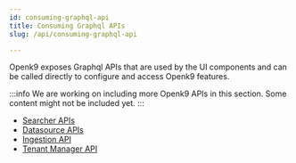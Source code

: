 ```yaml
---
id: consuming-graphql-api
title: Consuming Graphql APIs
slug: /api/consuming-graphql-api

---
```


Openk9 exposes Graphql APIs that are used by the UI components and
can be called directly to configure and access Openk9 features.

:::info
We are working on including more Openk9 APIs in this section.
Some content might not be included yet.
:::


- [Searcher APIs](api/searcher-api)
- [Datasource APIs](api/datasource-api)
- [Ingestion API](api/ingestion-api)
- [Tenant Manager API](api/tenant-manager-api)
